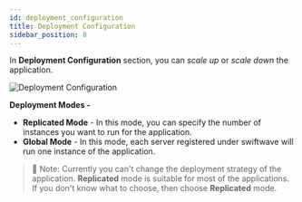 ```yaml
---
id: deployment_configuration
title: Deployment Configuration
sidebar_position: 8
---
```


In **Deployment Configuration** section, you can *scale up* or *scale down* the application.

![Deployment Configuration](/assets/2.x.x/application-deployment-configuration.png)

**Deployment Modes -**
- **Replicated Mode** - In this mode, you can specify the number of instances you want to run for the application.
- **Global Mode** - In this mode, each server registered under swiftwave will run one instance of the application.

> 📌 Note: Currently you can't change the deployment strategy of the application. **Replicated** mode is suitable for most of the applications. If you don't know what to choose, then choose **Replicated** mode.